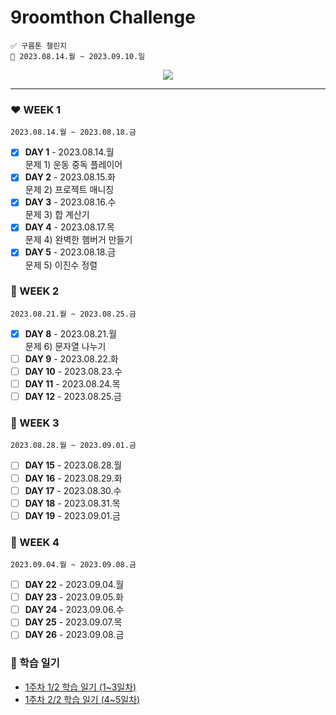 # 9roomthon Challenge
```
✅ 구름톤 챌린지
📅 2023.08.14.월 ~ 2023.09.10.일
```
<div align="center">
  <a href="https://hits.seeyoufarm.com"><img src="https://hits.seeyoufarm.com/api/count/incr/badge.svg?url=https%3A%2F%2Fgithub.com%2Fjung0115%2F9room-java&count_bg=%238CADE3&title_bg=%23477CD3&icon=mixcloud.svg&icon_color=%23E7E7E7&title=9room+java&edge_flat=false"/></a>
</div>

---

### ❤️ WEEK 1
`2023.08.14.월 ~ 2023.08.18.금`  
- [x] **DAY 1** - 2023.08.14.월  
문제 1) 운동 중독 플레이어  
- [x] **DAY 2** - 2023.08.15.화  
문제 2) 프로젝트 매니징  
- [x] **DAY 3** - 2023.08.16.수  
문제 3) 합 계산기  
- [x] **DAY 4** - 2023.08.17.목  
문제 4) 완벽한 햄버거 만들기  
- [x] **DAY 5** - 2023.08.18.금  
문제 5) 이진수 정렬  
  
### 🧡 WEEK 2
`2023.08.21.월 ~ 2023.08.25.금`  
- [x] **DAY 8** - 2023.08.21.월  
문제 6) 문자열 나누기  
- [ ] **DAY 9** - 2023.08.22.화  
- [ ] **DAY 10** - 2023.08.23.수  
- [ ] **DAY 11** - 2023.08.24.목  
- [ ] **DAY 12** - 2023.08.25.금    
  
### 💛 WEEK 3
`2023.08.28.월 ~ 2023.09.01.금`  
- [ ] **DAY 15** - 2023.08.28.월  
- [ ] **DAY 16** - 2023.08.29.화  
- [ ] **DAY 17** - 2023.08.30.수  
- [ ] **DAY 18** - 2023.08.31.목  
- [ ] **DAY 19** - 2023.09.01.금   
  
### 💚 WEEK 4
`2023.09.04.월 ~ 2023.09.08.금`  
- [ ] **DAY 22** - 2023.09.04.월  
- [ ] **DAY 23** - 2023.09.05.화  
- [ ] **DAY 24** - 2023.09.06.수  
- [ ] **DAY 25** - 2023.09.07.목  
- [ ] **DAY 26** - 2023.09.08.금   
  
### 💟 학습 일기
- [1주차 1/2 학습 일기 (1~3일차)](https://blog.naver.com/zzang_stone_smash/223185371571)
- [1주차 2/2 학습 일기 (4~5일차)](https://blog.naver.com/zzang_stone_smash/223187290825)  
  
